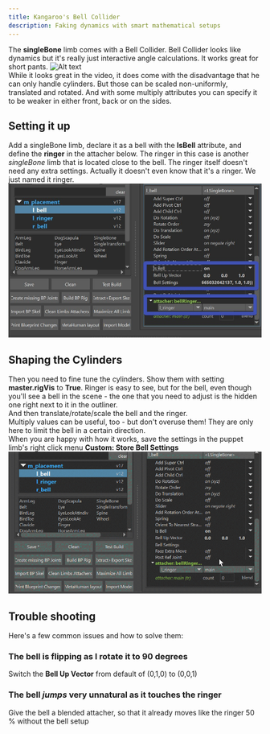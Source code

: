 ```yaml
---
title: Kangaroo's Bell Collider
description: Faking dynamics with smart mathematical setups
---
```


The **singleBone** limb comes with a Bell Collider. Bell Collider looks like dynamics but it's really just
interactive angle calculations. It works great for short pants. 
![Alt text](../images/bellCollider.gif)  
While it looks great in the video, it does
come with the disadvantage that he can only handle cylinders. But those can be scaled non-uniformly, translated and rotated.
And with some multiply attributes you can specify it to be weaker in either front, back or on the sides.

## Setting it up
Add a singleBone limb, declare it as a bell with the **IsBell** attribute, and
define the **ringer** in the attacher below. The ringer in this case is another *singleBone* limb that is 
located close to the bell. The ringer itself doesn't need any extra settings. Actually it doesn't even know that 
it's a ringer. We just named it ringer.  
![Alt text](../images/bellCollider_settings.jpg)  

## Shaping the Cylinders
Then you need to fine tune the cylinders. Show them with setting **master.rigVis** to **True**. Ringer is easy to see, but for the bell,
even though you'll see a bell in the scene - the one that you need to adjust is the hidden one right next to it in the outliner.  
And then translate/rotate/scale the bell and the ringer.  
Multiply values can be useful, too - but don't overuse them! They are only here to limit the bell in a certain direction.  
When you are happy with how it works, save the settings in the puppet limb's right click menu **Custom: Store Bell Settings**   
![Alt text](../images/bellCollider_rightClick.gif)


## Trouble shooting
Here's a few common issues and how to solve them:

### The bell is flipping as I rotate it to 90 degrees
Switch the **Bell Up Vector** from default of (0,1,0) to (0,0,1)

### The bell *jumps* very unnatural as it touches the ringer
Give the bell a blended attacher, so that it already moves like the ringer 50 % without the bell setup 





